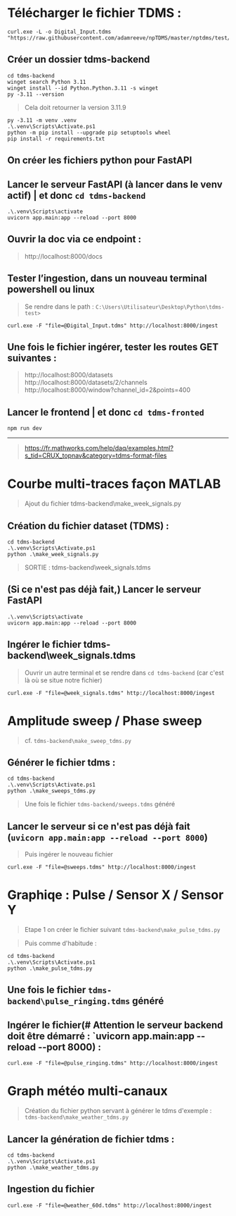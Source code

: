 # Télécharger le fichier TDMS :
```
curl.exe -L -o Digital_Input.tdms "https://raw.githubusercontent.com/adamreeve/npTDMS/master/nptdms/test/data/Digital_Input.tdms"
```

## Créer un dossier tdms-backend

```
cd tdms-backend
winget search Python 3.11
winget install --id Python.Python.3.11 -s winget
py -3.11 --version
```

> Cela doit retourner la version 3.11.9

```
py -3.11 -m venv .venv
.\.venv\Scripts\Activate.ps1
python -m pip install --upgrade pip setuptools wheel
pip install -r requirements.txt
```

## On créer les fichiers python pour FastAPI

## Lancer le serveur FastAPI (à lancer dans le venv actif) | et donc `cd tdms-backend`
```
.\.venv\Scripts\activate
uvicorn app.main:app --reload --port 8000
```

## Ouvrir la doc via ce endpoint :
> http://localhost:8000/docs

## Tester l’ingestion, dans un nouveau terminal powershell ou linux
> Se rendre dans le path : `C:\Users\Utilisateur\Desktop\Python\tdms-test>`
```
curl.exe -F "file=@Digital_Input.tdms" http://localhost:8000/ingest
```

## Une fois le fichier ingérer, tester les routes GET suivantes :

> http://localhost:8000/datasets
> http://localhost:8000/datasets/2/channels
> http://localhost:8000/window?channel_id=2&points=400


## Lancer le frontend | et donc `cd tdms-fronted`

```
npm run dev
```


---

> https://fr.mathworks.com/help/daq/examples.html?s_tid=CRUX_topnav&category=tdms-format-files

# Courbe multi-traces façon MATLAB
> Ajout du fichier tdms-backend\make_week_signals.py

## Création du fichier dataset (TDMS) :

```
cd tdms-backend
.\.venv\Scripts\Activate.ps1
python .\make_week_signals.py
```

> SORTIE : tdms-backend\week_signals.tdms

## (Si ce n'est pas déjà fait,) Lancer le serveur FastAPI 
```
.\.venv\Scripts\activate
uvicorn app.main:app --reload --port 8000
```

## Ingérer le fichier tdms-backend\week_signals.tdms
> Ouvrir un autre terminal et se rendre dans `cd tdms-backend` (car c'est là où se situe notre fichier)
```
curl.exe -F "file=@week_signals.tdms" http://localhost:8000/ingest
```


# Amplitude sweep / Phase sweep
> cf. `tdms-backend\make_sweep_tdms.py`

## Générer le fichier tdms :
```
cd tdms-backend
.\.venv\Scripts\Activate.ps1
python .\make_sweeps_tdms.py
```

> Une fois le fichier `tdms-backend/sweeps.tdms` généré

## Lancer le serveur si ce n'est pas déjà fait (`uvicorn app.main:app --reload --port 8000`)
> Puis ingérer le nouveau fichier

```
curl.exe -F "file=@sweeps.tdms" http://localhost:8000/ingest
```


# Graphiqe : Pulse / Sensor X / Sensor Y
> Etape 1 on créer le fichier suivant `tdms-backend\make_pulse_tdms.py`

> Puis comme d'habitude :
```
cd tdms-backend
.\.venv\Scripts\Activate.ps1
python .\make_pulse_tdms.py
```


## Une fois le fichier `tdms-backend\pulse_ringing.tdms` généré 
## Ingérer le fichier(# Attention le serveur backend doit être démarré : `uvicorn app.main:app --reload --port 8000) :
```
curl.exe -F "file=@pulse_ringing.tdms" http://localhost:8000/ingest 
```

# Graph météo multi-canaux
> Création du fichier python servant à générer le tdms d'exemple : `tdms-backend\make_weather_tdms.py`

## Lancer la génération de fichier tdms : 
```
cd tdms-backend
.\.venv\Scripts\Activate.ps1
python .\make_weather_tdms.py
```

## Ingestion du fichier 
```
curl.exe -F "file=@weather_60d.tdms" http://localhost:8000/ingest
```